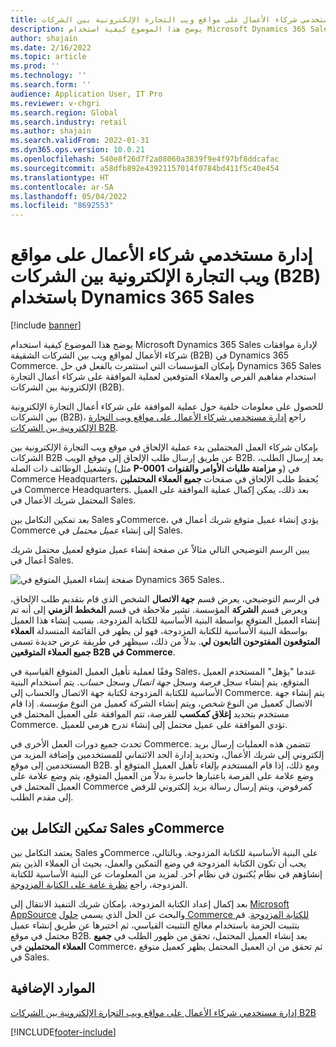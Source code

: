 ```yaml
---
title: إدارة مستخدمي شركاء الأعمال على مواقع ويب التجارة الإلكترونية بين الشركات (B2B) باستخدام Dynamics 365 Sales
description: يوضح هذا الموضوع كيفية استخدام Microsoft Dynamics 365 Sales لإدارة موافقات شركاء الأعمال لمواقع ويب بين الشركات الشقيقة (B2B) في Dynamics 365 Commerce.
author: shajain
ms.date: 2/16/2022
ms.topic: article
ms.prod: ''
ms.technology: ''
ms.search.form: ''
audience: Application User, IT Pro
ms.reviewer: v-chgri
ms.search.region: Global
ms.search.industry: retail
ms.author: shajain
ms.search.validFrom: 2022-01-31
ms.dyn365.ops.version: 10.0.21
ms.openlocfilehash: 540e8f26d7f2a08060a3839f9e4f97bf8ddcafac
ms.sourcegitcommit: a58dfb892e43921157014f0784bd411f5c40e454
ms.translationtype: HT
ms.contentlocale: ar-SA
ms.lasthandoff: 05/04/2022
ms.locfileid: "8692553"
---
```

# <a name="manage-business-partner-users-on-b2b-e-commerce-websites-using-dynamics-365-sales"></a>إدارة مستخدمي شركاء الأعمال على مواقع ويب التجارة الإلكترونية بين الشركات (B2B) باستخدام Dynamics 365 Sales

[!include [banner](../../includes/banner.md)]

يوضح هذا الموضوع كيفية استخدام Microsoft Dynamics 365 Sales لإدارة موافقات شركاء الأعمال لمواقع ويب بين الشركات الشقيقة (B2B) في Dynamics 365 Commerce. بإمكان المؤسسات التي استثمرت بالفعل في حل Dynamics 365 Sales استخدام مفاهيم الفرص والعملاء المتوقعين لعملية الموافقة على شركاء أعمال التجارة الإلكترونية بين الشركات (B2B).

للحصول على معلومات خلفية حول عملية الموافقة على شركاء أعمال التجارة الإلكترونية بين الشركات (B2B)، راجع [إدارة مستخدمي شركاء الأعمال على مواقع ويب التجارة الإلكترونية بين الشركات B2B‬](manage-b2b-users.md).

بإمكان شركاء العمل المحتملين بدء عملية الإلحاق في موقع ويب التجارة الإلكترونية بين الشركات B2B عن طريق إرسال طلب الإلحاق إلى موقع الويب B2B. بعد إرسال الطلب، وتشغيل الوظائف ذات الصلة (مثل **P-0001** و **مزامنة طلبات الأوامر والقنوات**) في Commerce Headquarters، يُحفظ طلب الإلحاق في صفحات **جميع العملاء المحتملين** في Commerce Headquarters. بعد ذلك، يمكن إكمال عملية الموافقة على العميل المحتمل شريك الأعمال في Sales.

بعد تمكين التكامل بين Sales وCommerce، يؤدي إنشاء عميل متوقع شريك أعمال في Commerce إلى إنشاء *عميل محتمل* في Sales.

يبين الرسم التوضيحي التالي مثالاً عن صفحة إنشاء عميل متوقع لعميل محتمل شريك أعمال في Sales.

![صفحة إنشاء العميل المتوقع في Dynamics 365 Sales..](../media/LeadInSales.png)

في الرسم التوضيحي، يعرض قسم **جهة الاتصال** الشخص الذي قام بتقديم طلب الإلحاق، ويعرض قسم **الشركة** المؤسسة. تشير ملاحظة في قسم **المخطط الزمني** إلى أنه تم إنشاء العميل المتوقع بواسطة البنية الأساسية للكتابة المزدوجة. بسبب إنشاء هذا العميل بواسطة البنية الأساسية للكتابة المزدوجة، فهو لن يظهر في القائمة المنسدلة **العملاء المتوقعون المفتوحون التابعون لي**. بدلاً من ذلك، سيظهر في طريقة عرض جديدة تسمى **جميع العملاء المتوقعين B2B في Commerce**.

وفقًا لعملية تأهيل العميل المتوقع القياسية في Sales، عندما "يؤهل" المستخدم العميل المتوقع، يتم إنشاء سجل *فرصة* وسجل *جهة اتصال* وسجل *حساب*. يتم استخدام البنية الأساسية للكتابة المزدوجة لكتابة جهة الاتصال والحساب إلى Commerce. يتم إنشاء جهة الاتصال كعميل من النوع *شخص*، ويتم إنشاء الشركة كعميل من النوع *مؤسسة*. إذا قام مستخدم بتحديد **إغلاق كمكسب** للفرصة، تتم الموافقة على العميل المحتمل في Commerce. تؤدي الموافقة على عميل محتمل إلى إنشاء تدرج هرمي للعميل.

تحدث جميع دورات العمل الأخرى في Commerce. تتضمن هذه العمليات إرسال بريد إلكتروني إلى شريك الأعمال، وتحديد إدارة الحد الائتماني للمستخدمين وإضافة المزيد من المستخدمين إلى موقع B2B. ومع ذلك، إذا قام المستخدم بإلغاء تأهيل العميل المتوقع أو وضع علامة على الفرصة باعتبارها خاسرة بدلاً من العميل المتوقع، يتم وضع علامة على العميل المحتمل في Commerce كمرفوض، ويتم إرسال رسالة بريد إلكتروني للرفض إلى مقدم الطلب.

## <a name="enable-integration-between-sales-and-commerce"></a>تمكين التكامل بين Sales وCommerce

يعتمد التكامل بين Sales وCommerce على البنية الأساسية للكتابة المزدوجة. وبالتالي، يجب أن تكون الكتابة المزدوجة في وضع التمكين والعمل، بحيث أن العملاء الذين يتم إنشاؤهم في نظام يُكتبون في نظام آخر. لمزيد من المعلومات عن البنية الأساسية للكتابة المزدوجة، راجع [نظرة عامة على الكتابة المزدوجة](/dynamics365/fin-ops-core/dev-itpro/data-entities/dual-write/dual-write-overview).

بعد إكمال إعداد الكتابة المزدوجة، بإمكان شريك التنفيذ الانتقال إلى [Microsoft AppSource](https://appsource.microsoft.com/) والبحث عن الحل الذي يسمى [حلول Commerce للكتابة المزدوجة](https://partner.microsoft.com/dashboard/commercial-marketplace/offers/7ca1d8c9-dc79-4cb7-a82e-8dc96a25acca/overview). قم بتثبيت الحزمة باستخدام معالج التثبيت القياسي، ثم اختبرها عن طريق إنشاء عميل محتمل في موقع B2B. بعد إنشاء العميل المحتمل، تحقق من ظهور الطلب في **جميع العملاء المحتملين** في Commerce، ثم تحقق من ان العميل المحتمل يظهر كعميل متوقع في Sales.

## <a name="additional-resources"></a>الموارد الإضافية

[إدارة مستخدمي شركاء الأعمال على مواقع ويب التجارة الإلكترونية بين الشركات B2B](manage-b2b-users.md)

[!INCLUDE[footer-include](../../includes/footer-banner.md)]
